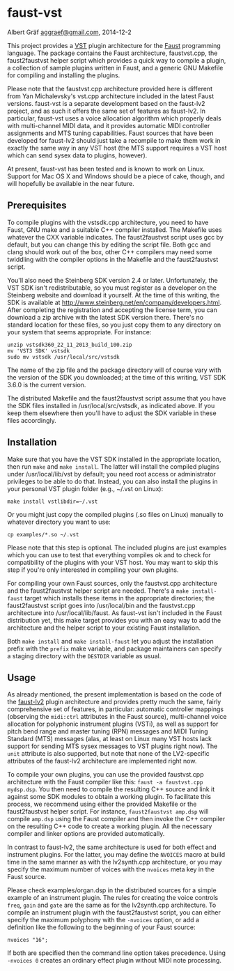 faust-vst
=========

Albert Gräf <aggraef@gmail.com>, 2014-12-2

This project provides a [VST][1] plugin architecture for the [Faust][2]
programming language. The package contains the Faust architecture,
faustvst.cpp, the faust2faustvst helper script which provides a quick way to
compile a plugin, a collection of sample plugins written in Faust, and a
generic GNU Makefile for compiling and installing the plugins.

Please note that the faustvst.cpp architecture provided here is different from
Yan Michalevsky's vst.cpp architecture included in the latest Faust versions.
faust-vst is a separate development based on the faust-lv2 project, and as
such it offers the same set of features as faust-lv2. In particular, faust-vst
uses a voice allocation algorithm which properly deals with multi-channel MIDI
data, and it provides automatic MIDI controller assignments and MTS tuning
capabilities. Faust sources that have been developed for faust-lv2 should just
take a recompile to make them work in exactly the same way in any VST host
(the MTS support requires a VST host which can send sysex data to plugins,
however).

At present, faust-vst has been tested and is known to work on Linux. Support
for Mac OS X and Windows should be a piece of cake, though, and will hopefully
be available in the near future.

Prerequisites
-------------

To compile plugins with the vstsdk.cpp architecture, you need to have Faust,
GNU make and a suitable C++ compiler installed. The Makefile uses whatever the
CXX variable indicates. The faust2faustvst script uses gcc by default, but you
can change this by editing the script file. Both gcc and clang should work out
of the box, other C++ compilers may need some twiddling with the compiler
options in the Makefile and the faust2faustvst script.

You'll also need the Steinberg SDK version 2.4 or later. Unfortunately, the
VST SDK isn't redistributable, so you must register as a developer on the
Steinberg website and download it yourself. At the time of this writing, the
SDK is available at <http://www.steinberg.net/en/company/developers.html>.
After completing the registration and accepting the license term, you can
download a zip archive with the latest SDK version there. There's no standard
location for these files, so you just copy them to any directory on your
system that seems appropriate. For instance:

    unzip vstsdk360_22_11_2013_build_100.zip
    mv 'VST3 SDK' vstsdk
    sudo mv vstsdk /usr/local/src/vstsdk

The name of the zip file and the package directory will of course vary with
the version of the SDK you downloaded; at the time of this writing, VST SDK
3.6.0 is the current version.

The distributed Makefile and the faust2faustvst script assume that you have
the SDK files installed in /usr/local/src/vstsdk, as indicated above. If you
keep them elsewhere then you'll have to adjust the SDK variable in these files
accordingly.

Installation
------------

Make sure that you have the VST SDK installed in the appropriate location,
then run `make` and `make install`. The latter will install the compiled
plugins under /usr/local/lib/vst by default; you need root access or
administrator privileges to be able to do that. Instead, you can also install
the plugins in your personal VST plugin folder (e.g., ~/.vst on Linux):

    make install vstlibdir=~/.vst

Or you might just copy the compiled plugins (.so files on Linux) manually to
whatever directory you want to use:

    cp examples/*.so ~/.vst

Please note that this step is optional. The included plugins are just examples
which you can use to test that everything vompiles ok and to check for
compatibility of the plugins with your VST host. You may want to skip this
step if you're only interested in compiling your own plugins.

For compiling your own Faust sources, only the faustvst.cpp architecture and
the faust2faustvst helper script are needed. There's a `make install-faust`
target which installs these items in the appropriate directories; the
faust2faustvst script goes into /usr/local/bin and the faustvst.cpp
architecture into /usr/local/lib/faust. As faust-vst isn't included in the
Faust distribution yet, this make target provides you with an easy way to add
the architecture and the helper script to your existing Faust installation.

Both `make install` and `make install-faust` let you adjust the installation
prefix with the `prefix` make variable, and package maintainers can specify a
staging directory with the `DESTDIR` variable as usual.

Usage
-----

As already mentioned, the present implementation is based on the code of the
[faust-lv2][3] plugin architecture and provides pretty much the same, fairly
comprehensive set of features, in particular: automatic controller mappings
(observing the `midi:ctrl` attributes in the Faust source), multi-channel
voice allocation for polyphonic instrument plugins (VSTi), as well as support
for pitch bend range and master tuning (RPN) messages and MIDI Tuning Standard
(MTS) messages (alas, at least on Linux many VST hosts lack support for
sending MTS sysex messages to VST plugins right now). The `unit` attribute is
also supported, but note that none of the LV2-specific attributes of the
faust-lv2 architecture are implemented right now.

To compile your own plugins, you can use the provided faustvst.cpp
architecture with the Faust compiler like this: `faust -a faustvst.cpp
mydsp.dsp`. You then need to compile the resulting C++ source and link it
against some SDK modules to obtain a working plugin. To facilitate this
process, we recommend using either the provided Makefile or the faust2faustvst
helper script. For instance, `faust2faustvst amp.dsp` will compile `amp.dsp`
using the Faust compiler and then invoke the C++ compiler on the resulting C++
code to create a working plugin. All the necessary compiler and linker options
are provided automatically.

In contrast to faust-lv2, the same architecture is used for both effect and
instrument plugins. For the latter, you may define the `NVOICES` macro at
build time in the same manner as with the lv2synth.cpp architecture, or you
may specify the maximum number of voices with the `nvoices` meta key in the
Faust source.

Please check examples/organ.dsp in the distributed sources for a simple
example of an instrument plugin. The rules for creating the voice controls
`freq`, `gain` and `gate` are the same as for the lv2synth.cpp architecture.
To compile an instrument plugin with the faust2faustvst script, you can either
specify the maximum polyphony with the `-nvoices` option, or add a definition
like the following to the beginning of your Faust source:

    nvoices "16";

If both are specified then the command line option takes precedence. Using
`-nvoices 0` creates an ordinary effect plugin without MIDI note processing.

[1]: http://www.steinberg.net/en/company/developers.html
[2]: http://faust.grame.fr/
[3]: https://bitbucket.org/agraef/faust-lv2
